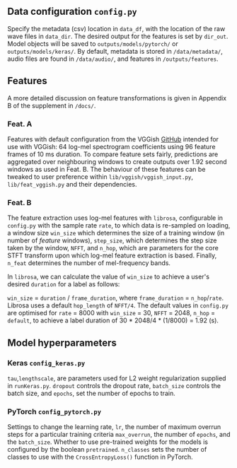 ## Data configuration `config.py`
Specify the metadata (csv) location in `data_df`, with the location of the raw wave files in `data_dir`. The desired output for the features is set by `dir_out`. Model objects will be saved to `outputs/models/pytorch/` or `outputs/models/keras/`. By default, metadata is stored in `/data/metadata/`, audio files are found in `/data/audio/`, and features in `/outputs/features`.

## Features
A more detailed discussion on feature transformations is given in Appendix B of the supplement in `/docs/`.

### Feat. A
Features with default configuration from the VGGish [GitHub](https://github.com/tensorflow/models/blob/master/research/audioset/vggish/vggish_input.py) intended for use with VGGish: 64 log-mel spectrogram coefficients using 96 feature frames of 10 ms duration. To compare feature sets fairly, predictions are aggregated over neighbouring windows to create outputs over 1.92 second windows as used in Feat. B. The behaviour of these features can be tweaked to user preference within `lib/vggish/vggish_input.py`, `lib/feat_vggish.py` and their dependencies.

### Feat. B
The feature extraction uses log-mel features with `librosa`, configurable in `config.py` with the sample rate `rate`, to which data is re-sampled on loading, a window size `win_size` which determines the size of a training window (in number of _feature_ windows), `step_size`, which determines the step size taken by the window, `NFFT`, and `n_hop`, which are parameters for the core STFT transform upon which log-mel feature extraction is based. Finally, `n_feat` determines the number of mel-frequency bands.

In `librosa`, we can calculate the value of `win_size` to achieve a user's desired `duration` for a label as follows:

`win_size` = `duration` / `frame_duration`, where `frame_duration` = `n_hop`/`rate`. Librosa uses a default `hop_length` of `NFFT/4`.
The default values in `config.py` are optimised for `rate` = 8000 with  `win_size` = 30, `NFFT` = 2048, `n_hop` = `default`,  to achieve a label duration of 30 * 2048/4 * (1/8000) = 1.92 (s). 

## Model hyperparameters
### Keras `config_keras.py`
`tau`,`lengthscale`, are parameters used for L2 weight regularization supplied in `runKeras.py`. `dropout` controls the dropout rate, `batch_size` controls the batch size, and `epochs`, set the number of epochs to train. 
### PyTorch `config_pytorch.py`
Settings to change the learning rate, `lr`, the number of maximum overrun steps for a particular training criteria `max_overrun`, the number of `epochs`, and the `batch_size`. Whether to use pre-trained weights for the models is configured by the boolean `pretrained`. `n_classes` sets the number of classes to use with the `CrossEntropyLoss()` function in PyTorch.
